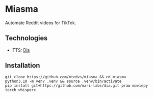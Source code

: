 # Miasma

Automate Reddit videos for TikTok.

## Technologies

- TTS: [Dia](https://github.com/nari-labs/dia)

## Installation

```
git clone https://github.com/ntedvs/miasma && cd miasma
python3.10 -m venv .venv && source .venv/bin/activate
pip install git+https://github.com/nari-labs/dia.git praw moviepy torch whisperx
```
